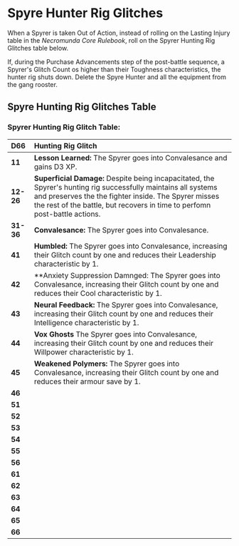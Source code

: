 # Spyre Hunter Rig Glitches

When a Spyrer is taken Out of Action, instead of rolling on the Lasting Injury table in the _Necromunda Core Rulebook_, roll on the Spyrer Hunting Rig Glitches table below.

If, during the Purchase Advancements step of the post-battle sequence, a Spyrer's Glitch Count os higher than their Toughness characteristics, the hunter rig shuts down. Delete the Spyre Hunter and all the equipment from the gang rooster.

Spyre Hunting Rig Glitches Table[​](#spyre-hunting-rig-glitches-table "Direct link to Increasing Spyre Hunting Rig Glitches Table")
------------------------------------------------------------------------

### Spyrer Hunting Rig Glitch Table:
|D66      |Hunting Rig Glitch                                                                                                                                                                                                                                   |
|:--------|:----------------------------------------------------------------------------------------------------------------------------------------------------------------------------------------------------------------------------------------------------|
|**11**   |**Lesson Learned:** The Spyrer goes into Convalesance and gains D3 XP.                                                                                                                                                                               |
|**12-26**|**Superficial Damage:** Despite being incapacitated, the Spyrer's hunting rig successfully maintains all systems and preserves the the fighter inside. The Spyrer misses the rest of the battle, but recovers in time to perfomn post-battle actions.|
|**31-36**|**Convalesance:** The Spyrer goes into Convalesance.                                                                                                                                                                                                 |
|**41**   |**Humbled:** The Spyrer goes into Convalesance, increasing their Glitch count by one and reduces their Leadership characteristic by 1.                                                                                                               |
|**42**   |**Anxiety Suppression Damnged: The Spyrer goes into Convalesance, increasing their Glitch count by one and reduces their Cool characteristic by 1.                                                                                                   |
|**43**   |**Neural Feedback:** The Spyrer goes into Convalesance, increasing their Glitch count by one and reduces their Intelligence characteristic by 1.                                                                                                     |
|**44**   |**Vox Ghosts** The Spyrer goes into Convalesance, increasing their Glitch count by one and reduces their Willpower characteristic by 1.                                                                                                              |
|**45**   |**Weakened Polymers:** The Spyrer goes into Convalesance, increasing their Glitch count by one and reduces their armour save by 1.                                                                                                                   |
|**46**   |                                                                      |
|**51**   |                                                                      |
|**52**   |                                                                      |
|**53**   |                                                                      |
|**54**   |                                                                      |
|**55**   |                                                                      |
|**56**   |                                                                      |
|**61**   |                                                                      |
|**62**   |                                                                      |
|**63**   |                                                                      |
|**64**   |                                                                      |
|**65**   |                                                                      |
|**66**   |                                                                      |
